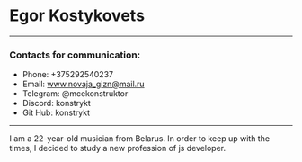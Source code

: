 # Egor Kostykovets
***
### Contacts for communication:
- Phone: +375292540237
- Email: www.novaja_gizn@mail.ru
- Telegram: @mcekonstruktor
- Discord: konstrykt
- Git Hub: konstrykt
***

I am a 22-year-old musician from Belarus. 
In order to keep up with the times, 
I decided to study a new profession of js developer.

